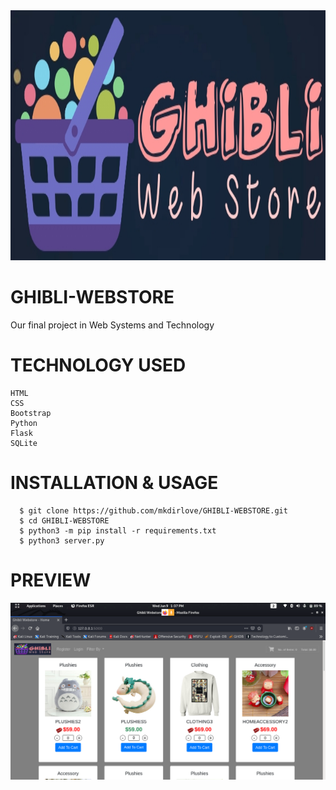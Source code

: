 <img src="https://raw.githubusercontent.com/mkdirlove/GHIBLI-WEBSTORE/main/static/img/logo.jpg" height="400px" width="900px">

# GHIBLI-WEBSTORE

Our final project in Web Systems and Technology 

# TECHNOLOGY USED

    HTML
    CSS
    Bootstrap
    Python
    Flask
    SQLite

# INSTALLATION & USAGE

      $ git clone https://github.com/mkdirlove/GHIBLI-WEBSTORE.git
      $ cd GHIBLI-WEBSTORE
      $ python3 -m pip install -r requirements.txt
      $ python3 server.py
      
# PREVIEW

![GHIBLI WEBSTORE](https://raw.githubusercontent.com/mkdirlove/GHIBLI-WEBSTORE/main/ghibli.png)
